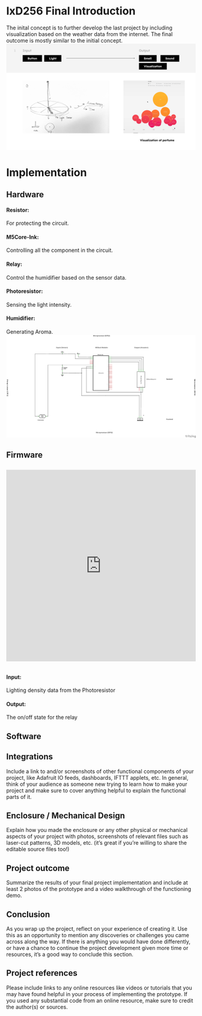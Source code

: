 # IxD256 Final Introduction
The inital concept is to further develop the last project by including visualization based on the weather data from the internet. The final outcome is mostly similar to the initial concept.
![alt text](https://github.com/Asimovq/IxD256Final/blob/main/1605225.png)

# Implementation
## Hardware
#### Resistor: 
For protecting the circuit.
#### M5Core-Ink: 
Controlling all the component in the circuit.
#### Relay: 
Control the humidifier based on the sensor data.
#### Photoresistor: 
Sensing the light intensity.
#### Humidifier: 
Generating Aroma.
![alt text](https://github.com/Asimovq/IxD256Final/blob/main/Adv_Prototyping_Project4_schem.png)

## Firmware

<iframe src=https://create.arduino.cc/editor/oskarqq/d3ecab0f-46c3-4f68-aff5-17ade2102290/preview?embed style="height:510px;width:100%;margin:10px 0" frameborder=0></iframe>

#### Input: 
Lighting density data from the Photoresistor
#### Output: 
The on/off state for the relay

## Software

## Integrations
Include a link to and/or screenshots of other functional components of your project, like Adafruit IO feeds, dashboards, IFTTT applets, etc. In general, think of your audience as someone new trying to learn how to make your project and make sure to cover anything helpful to explain the functional parts of it.

## Enclosure / Mechanical Design
Explain how you made the enclosure or any other physical or mechanical aspects of your project with photos, screenshots of relevant files such as laser-cut patterns, 3D models, etc. (it’s great if you’re willing to share the editable source files too!)



## Project outcome

Summarize the results of your final project implementation and include at least 2 photos of the prototype and a video walkthrough of the functioning demo.


## Conclusion
As you wrap up the project, reflect on your experience of creating it. Use this as an opportunity to mention any discoveries or challenges you came across along the way. If there is anything you would have done differently, or have a chance to continue the project development given more time or resources, it’s a good way to conclude this section.



## Project references
Please include links to any online resources like videos or tutorials that you may have found helpful in your process of implementing the prototype. If you used any substantial code from an online resource, make sure to credit the author(s) or sources.

